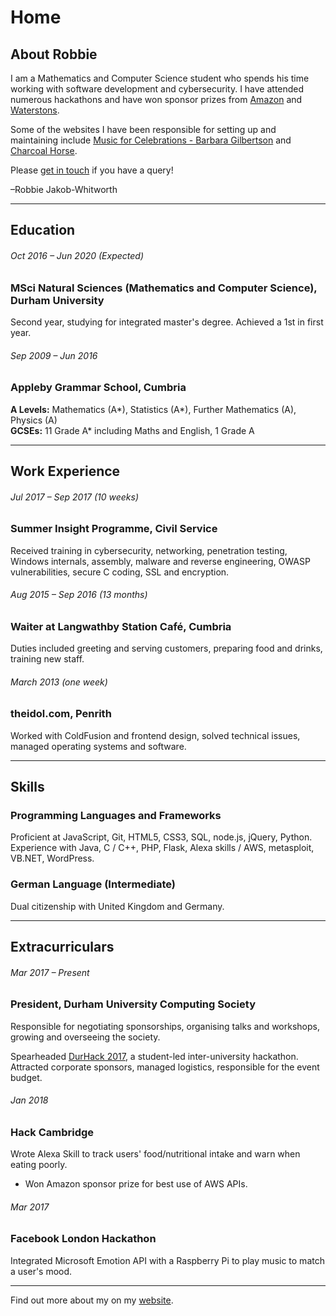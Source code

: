# Home

## About Robbie
I am a Mathematics and Computer Science student who spends his time working with software development and cybersecurity. I have attended numerous hackathons and have won sponsor prizes from [Amazon](https://aws.amazon.com/) and [Waterstons](https://www.waterstons.com/).

Some of the websites I have been responsible for setting up and maintaining include [Music for Celebrations - Barbara Gilbertson](http://barbaragilbertson.co.uk) and [Charcoal Horse](https://charcoalhorse.co.uk).

Please [get in touch](#) if you have a query!

–Robbie Jakob-Whitworth

<hr />

## Education
###### Oct 2016 – Jun 2020 (Expected)
### MSci Natural Sciences (Mathematics and Computer Science), Durham University
Second year, studying for integrated master's degree. Achieved a 1st in first year.

###### Sep 2009 – Jun 2016
### Appleby Grammar School, Cumbria
**A Levels:**  Mathematics (A\*), Statistics (A\*), Further Mathematics (A), Physics (A)  
**GCSEs:**     11 Grade A\* including Maths and English, 1 Grade A

<hr />

## Work Experience
###### Jul 2017 – Sep 2017 (10 weeks)
### Summer Insight Programme, Civil Service
Received training in cybersecurity, networking, penetration testing, Windows internals, assembly, malware and reverse engineering, OWASP vulnerabilities, secure C coding, SSL and encryption.

###### Aug 2015 – Sep 2016 (13 months)
### Waiter at Langwathby Station Café, Cumbria
Duties included greeting and serving customers, preparing food and drinks, training new staff.

###### March 2013 (one week)
### theidol.com, Penrith
Worked with ColdFusion and frontend design, solved technical issues, managed operating systems and software.

<hr />

## Skills
### Programming Languages and Frameworks
Proficient at JavaScript, Git, HTML5, CSS3, SQL, node.js, jQuery, Python.  
Experience with Java, C / C++, PHP, Flask, Alexa skills / AWS, metasploit, VB.NET, WordPress.

### German Language (Intermediate)
Dual citizenship with United Kingdom and Germany.

<hr />

## Extracurriculars
###### Mar 2017 – Present
### President, Durham University Computing Society
Responsible for negotiating sponsorships, organising talks and workshops, growing and overseeing the society.

Spearheaded [DurHack 2017](http://durhack.tech), a student-led inter-university hackathon. Attracted corporate sponsors, managed logistics, responsible for the event budget.

###### Jan 2018
### Hack Cambridge
Wrote Alexa Skill to track users' food/nutritional intake and warn when eating poorly.  
* Won Amazon sponsor prize for best use of AWS APIs.

###### Mar 2017
### Facebook London Hackathon
Integrated Microsoft Emotion API with a Raspberry Pi to play music to match a user's mood.

<hr />

Find out more about my on my [website](https://robbie.xyz/).

